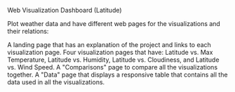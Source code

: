 Web Visualization Dashboard (Latitude)

Plot weather data and have different web pages for the visualizations and their relations:

A landing page that has an explanation of the project and links to each visualization page.
Four visualization pages that have: Latitude vs. Max Temperature, Latitude vs. Humidity, Latitude vs. Cloudiness, and Latitude vs. Wind Speed.
A "Comparisons" page to compare all the visualizations together.
A "Data" page that displays a responsive table that contains all the data used in all the visualizations.
